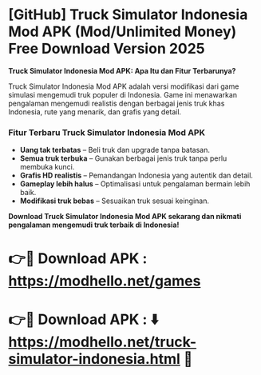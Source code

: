 # [GitHub] Truck Simulator Indonesia Mod APK (Mod/Unlimited Money) Free Download Version 2025 

**Truck Simulator Indonesia Mod APK: Apa Itu dan Fitur Terbarunya?**  

Truck Simulator Indonesia Mod APK adalah versi modifikasi dari game simulasi mengemudi truk populer di Indonesia. Game ini menawarkan pengalaman mengemudi realistis dengan berbagai jenis truk khas Indonesia, rute yang menarik, dan grafis yang detail.  

### **Fitur Terbaru Truck Simulator Indonesia Mod APK**  
- **Uang tak terbatas** – Beli truk dan upgrade tanpa batasan.  
- **Semua truk terbuka** – Gunakan berbagai jenis truk tanpa perlu membuka kunci.  
- **Grafis HD realistis** – Pemandangan Indonesia yang autentik dan detail.  
- **Gameplay lebih halus** – Optimalisasi untuk pengalaman bermain lebih baik.  
- **Modifikasi truk bebas** – Sesuaikan truk sesuai keinginan.  

**Download Truck Simulator Indonesia Mod APK sekarang dan nikmati pengalaman mengemudi truk terbaik di Indonesia!**

# 👉🔴 Download APK : https://modhello.net/games

# 👉🔴 Download APK : ⬇️ https://modhello.net/truck-simulator-indonesia.html 📲
